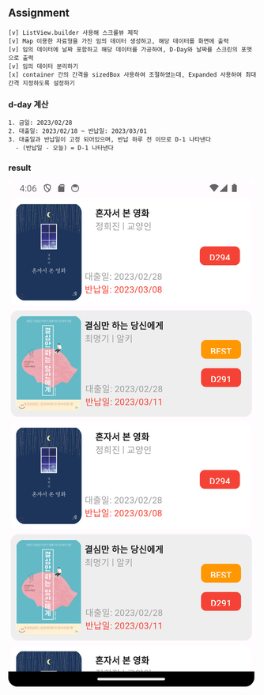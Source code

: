## Assignment
    [v] ListView.builder 사용해 스크롤뷰 제작
    [v] Map 이용한 자료형을 가진 임의 데이터 생성하고, 해당 데이터를 화면에 출력 
    [v] 임의 데이터에 날짜 포함하고 해당 데이터를 가공하여, D-Day와 날짜를 스크린의 포맷으로 출력
    [v] 임의 데이터 분리하기
    [x] container 간의 간격을 sizedBox 사용하여 조절하였는데, Expanded 사용하여 최대 간격 지정하도록 설정하기
    
### d-day 계산
    1. 금일: 2023/02/28
    2. 대출일: 2023/02/18 ~ 반납일: 2023/03/01 
    3. 대출일과 반납일이 고정 되어있으며, 반납 하루 전 이므로 D-1 나타낸다
      - (반납일 - 오늘) = D-1 나타낸다
      
### result
![result.png](manin04%2Flib%2Fresult.png)